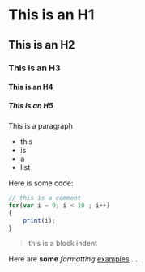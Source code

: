 # This is an H1
## This is an H2
### This is an H3
#### This is an H4
##### This is an H5


This is a paragraph

- this
- is
- a
- list

Here is some code:

```js
// this is a comment
for(var i = 0; i < 10 ; i++)
{
	print(i);
}
```

> this is a block indent

Here are **some** *formatting* [examples](http://www.google.com) ...
